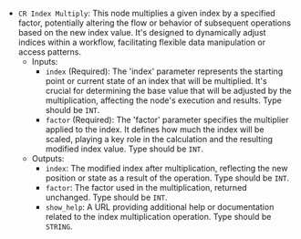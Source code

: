 - `CR Index Multiply`: This node multiplies a given index by a specified factor, potentially altering the flow or behavior of subsequent operations based on the new index value. It's designed to dynamically adjust indices within a workflow, facilitating flexible data manipulation or access patterns.
    - Inputs:
        - `index` (Required): The 'index' parameter represents the starting point or current state of an index that will be multiplied. It's crucial for determining the base value that will be adjusted by the multiplication, affecting the node's execution and results. Type should be `INT`.
        - `factor` (Required): The 'factor' parameter specifies the multiplier applied to the index. It defines how much the index will be scaled, playing a key role in the calculation and the resulting modified index value. Type should be `INT`.
    - Outputs:
        - `index`: The modified index after multiplication, reflecting the new position or state as a result of the operation. Type should be `INT`.
        - `factor`: The factor used in the multiplication, returned unchanged. Type should be `INT`.
        - `show_help`: A URL providing additional help or documentation related to the index multiplication operation. Type should be `STRING`.
